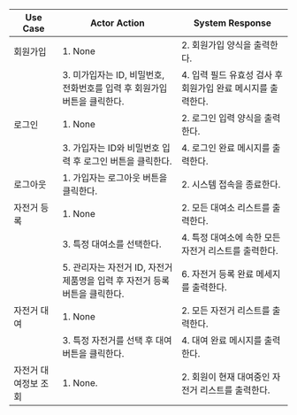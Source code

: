 | Use Case | Actor Action | System Response |
| --- | --- | --- |
| 회원가입 | 1. None | 2. 회원가입 양식을 출력한다. |
|  | 3. 미가입자는 ID, 비밀번호, 전화번호를 입력 후 회원가입 버튼을 클릭한다. | 4. 입력 필드 유효성 검사 후 회원가입 완료 메시지를 출력한다. |
| 로그인 | 1. None | 2. 로그인 입력 양식을 출력한다. |
|  | 3. 가입자는 ID와 비밀번호 입력 후 로그인 버튼을 클릭한다. | 4. 로그인 완료 메시지를 출력한다. |
| 로그아웃 | 1. 가입자는 로그아웃 버튼을 클릭한다. | 2. 시스템 접속을 종료한다. |
| 자전거 등록 | 1. None | 2. 모든 대여소 리스트를 출력한다. |
|  | 3. 특정 대여소를 선택한다. | 4. 특정 대여소에 속한 모든 자전거 리스트를 출력한다. |
|  | 5. 관리자는 자전거 ID, 자전거 제품명을 입력 후 자전거 등록 버튼을 클릭한다. | 6. 자전거 등록 완료 메세지를 출력한다. |
| 자전거 대여 | 1. None | 2. 모든 자전거 리스트를 출력한다. |
|  | 3. 특정 자전거를 선택 후 대여 버튼을 클릭한다. | 4. 대여 완료 메시지를 출력한다. |
| 자전거 대여정보 조회 | 1. None. | 2. 회원이 현재 대여중인 자전거 리스트를 출력한다. |
